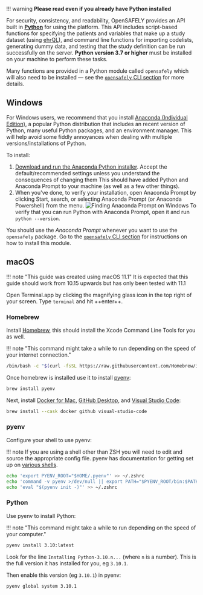 !!! warning
    **Please read even if you already have Python installed**

For security, consistency, and readability, OpenSAFELY provides an API built in [**Python**](https://www.python.org/) for using the platform.
This API includes script-based functions for specifying the patients and variables that make up a study dataset (using [ehrQL](ehrql/index.md)),
and command line functions for importing codelists, generating dummy data, and testing that the study definition can be run successfully on the server.
**Python version 3.7 or higher** must be installed on your machine to perform these tasks.

Many functions are provided in a Python module called `opensafely` which will also need to be installed &mdash; see the [`opensafely` CLI section](opensafely-cli.md) for more details.

## Windows
For Windows users, we recommend that you install [Anaconda (Individual Edition)](https://www.anaconda.com/products/individual), a popular Python distribution that includes an recent version of Python, many useful Python packages, and an environment manager.
This will help avoid some fiddly annoyances when dealing with multiple versions/installations of Python.

To install:

1. [Download and run the Anaconda Python
   installer](https://docs.anaconda.com/anaconda/install/windows/).
   Accept the default/recommended settings unless you understand the consequences of changing them
   This should have added Python and Anaconda Prompt to your machine (as well as a few other things).
1. When you've done, to verify your installation, open Anaconda Prompt by
   clicking Start, search, or selecting Anaconda Prompt (or Anaconda Powershell)
   from the menu. ![Finding Anaconda Prompt on
   Windows](images/win-anaconda-prompt.png)
   To verify that you can run Python with Anaconda Prompt, open it and run `python --version`.

You should use the _Anaconda Prompt_ whenever you want to use the `opensafely` package.
Go to the [`opensafely` CLI section](opensafely-cli.md) for instructions on how to install this module.

## macOS

!!! note "This guide was created using macOS 11.1"
    It is expected that this guide should work from 10.15 upwards but has only been tested with 11.1

Open Terminal.app by clicking the magnifying glass icon in the top right of your screen.
Type `terminal` and hit ++enter++.

### Homebrew
Install [Homebrew](https://brew.sh/), this should install the Xcode Command Line Tools for you as well.

!!! note "This command might take a while to run depending on the speed of your internet connection."

```bash
/bin/bash -c "$(curl -fsSL https://raw.githubusercontent.com/Homebrew/install/HEAD/install.sh)"
```

Once homebrew is installed use it to install [pyenv](https://github.com/pyenv/pyenv):

```bash
brew install pyenv
```

Next, install [Docker for Mac](https://docs.docker.com/docker-for-mac/install/), [GitHub Desktop](https://desktop.github.com/), and [Visual Studio Code](https://code.visualstudio.com/):

```bash
brew install --cask docker github visual-studio-code
```

### pyenv
Configure your shell to use pyenv:

!!! note
    If you are using a shell other than ZSH you will need to edit and source
    the appropriate config file.  pyenv has documentation for getting set up
    on [various shells](https://github.com/pyenv/pyenv#set-up-your-shell-environment-for-pyenv).

```bash
echo 'export PYENV_ROOT="$HOME/.pyenv"' >> ~/.zshrc
echo 'command -v pyenv >/dev/null || export PATH="$PYENV_ROOT/bin:$PATH"' >> ~/.zshrc
echo 'eval "$(pyenv init -)"' >> ~/.zshrc
```

### Python
Use pyenv to install Python:

!!! note "This command might take a while to run depending on the speed of your computer."

```bash
pyenv install 3.10:latest
```

Look for the line `Installing Python-3.10.n...` (where `n` is a number).
This is the full version it has installed for you, eg `3.10.1`.

Then enable this version (eg `3.10.1`) in pyenv:

```bash
pyenv global system 3.10.1
```

